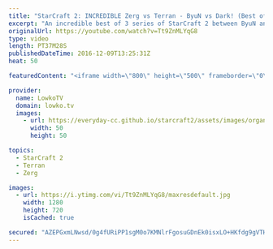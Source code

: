 ```yaml
---
title: "StarCraft 2: INCREDIBLE Zerg vs Terran - ByuN vs Dark! (Best of 3)"
excerpt: "An incredible best of 3 series of StarCraft 2 between ByuN and Dark. Subscribe for more videos: http://lowko.tv/youtube More StarCraft 2 Casts: https://goo.gl/fi5EXG  ByuN and Dark are arguably the best two players in StarCraft 2. They're well known to be the best in their respective races, and whenever"
originalUrl: https://youtube.com/watch?v=Tt9ZnMLYqG8
type: video
length: PT37M28S
publishedDateTime: 2016-12-09T13:25:31Z
heat: 50

featuredContent: "<iframe width=\"800\" height=\"500\" frameborder=\"0\" src=\"https://www.youtube.com/embed/Tt9ZnMLYqG8\" allow=\"accelerometer; autoplay; encrypted-media; gyroscope; picture-in-picture\" allowfullscreen></iframe>"

provider:
  name: LowkoTV
  domain: lowko.tv
  images:
    - url: https://everyday-cc.github.io/starcraft2/assets/images/organizations/lowko.tv-50x50.jpg
      width: 50
      height: 50

topics:
  - StarCraft 2
  - Terran
  - Zerg

images:
  - url: https://i.ytimg.com/vi/Tt9ZnMLYqG8/maxresdefault.jpg
    width: 1280
    height: 720
    isCached: true

secured: "AZEPGxmLNwsd/0g4fURiPP1sgM0o7KMNlrFgosuGDnEk0isxLO+HKfdg9gVTHSvwmuijWVD1VcUryIj5BfD2FQNqaNMJeP8GRUn+rzDtvST9ZLG2Qh1Aw5O/h4Vqq9Zjy1DMlLNvScPM09YdxBSEq6rwzy0Igva0RaMpxh8itDituKTJ+4QsaPOFHhiXnjzI+awZ9JoErl+VPChwEXxtJsj8oT6TXxHg5/+SEzOUZjCy/ml0y/G5/qBCDcPXyLnoOV3YLYwkRvkt+58R80FHcyc34CSriPU0OC9eXRQrAeH9/O5AGlHe+iulb6gYVjYX2lQEgLOMJu7nltjnX0cMbaX80WF150kNDTTg+/5RFSopbB7ftkwMKVZfneyu+Hggn91WWt/+dNg/I9qy+xmga+5G9yaunLYdu/7vjXlWp7UNndbNMhgdjXVwyZqkAlnB;M/MK9wPwXWlMII2CyBHMtw=="
---
```


